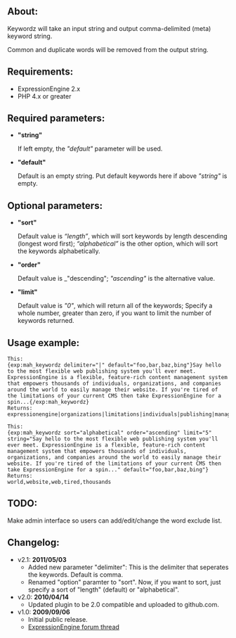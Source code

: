 ## About:

Keywordz will take an input string and output comma-delimited (meta) keyword string.

Common and duplicate words will be removed from the output string.

## Requirements:

* ExpressionEngine 2.x
* PHP 4.x or greater

## Required parameters:

* __"string"__
    
    If left empty, the _"default"_ parameter will be used.

* __"default"__
    
    Default is an empty string. Put default keywords here if above _"string"_ is empty.

## Optional parameters:

* __"sort"__
    
    Default value is _“length”_, which will sort keywords by length descending (longest word first); _“alphabetical”_ is the other option, which will sort the keywords alphabetically.

* __"order"__
    
    Default value is _"descending"; _"ascending"_ is the alternative value.

* __"limit"__
    
    Default value is _"0"_, which will return all of the keywords; Specify a whole number, greater than zero, if you want to limit the number of keywords returned.

## Usage example:

    This: 
    {exp:mah_keywordz delimiter="|" default="foo,bar,baz,bing"}Say hello to the most flexible web publishing system you'll ever meet. ExpressionEngine is a flexible, feature-rich content management system that empowers thousands of individuals, organizations, and companies around the world to easily manage their website. If you're tired of the limitations of your current CMS then take ExpressionEngine for a spin...{/exp:mah_keywordz}
    Returns: 
    expressionengine|organizations|limitations|individuals|publishing|management|companies|thousands|flexible|empowers|content|website|feature|current|easily|system|manage|tired|world|spin|meet|rich|web|cms

    This: 
    {exp:mah_keywordz sort="alphabetical" order="ascending" limit="5" string="Say hello to the most flexible web publishing system you'll ever meet. ExpressionEngine is a flexible, feature-rich content management system that empowers thousands of individuals, organizations, and companies around the world to easily manage their website. If you're tired of the limitations of your current CMS then take ExpressionEngine for a spin..." default="foo,bar,baz,bing"}
    Returns: 
    world,website,web,tired,thousands

## TODO:

Make admin interface so users can add/edit/change the word exclude list.

## Changelog:

* v2.1: __2011/05/03__
	* Added new parameter "delimiter": This is the delimiter that seperates the keywords. Default is comma.
	* Renamed "option" paramter to "sort". Now, if you want to sort, just specify a sort of "length" (default) or "alphabetical".
* v2.0: __2010/04/14__
	* Updated plugin to be 2.0 compatible and uploaded to github.com.
* v1.0: __2009/09/06__
	* Initial public release.
	* [ExpressionEngine forum thread](http://expressionengine.com/forums/viewthread/128406/)